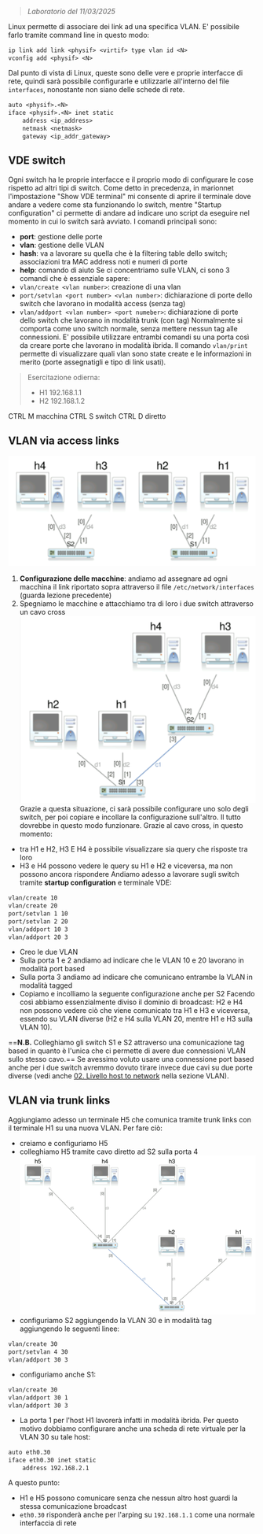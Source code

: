  > *Laboratorio del 11/03/2025*

Linux permette di associare dei link ad una specifica VLAN. E' possibile farlo tramite command line in questo modo:
```
ip link add link <physif> <virtif> type vlan id <N>
vconfig add <physif> <N>
```
Dal punto di vista di Linux, queste sono delle vere e proprie interfacce di rete, quindi sarà possibile configurarle e utilizzarle all'interno del file `interfaces`, nonostante non siano delle schede di rete.
```
auto <physif>.<N>
iface <physif>.<N> inet static
	address <ip_address>
	netmask <netmask>
	gateway <ip_addr_gateway>
```
## VDE switch
Ogni switch ha le proprie interfacce e il proprio modo di configurare le cose rispetto ad altri tipi di switch. Come detto in precedenza, in marionnet l'impostazione "Show VDE terminal" mi consente di aprire il terminale dove andare a vedere come sta funzionando lo switch, mentre "Startup configuration" ci permette di andare ad indicare uno script da eseguire nel momento in cui lo switch sarà avviato.
I comandi principali sono:
- **port**: gestione delle porte
- **vlan**: gestione delle VLAN
- **hash**: va a lavorare su quella che è la filtering table dello switch; associazioni tra MAC address noti e numeri di porte
- **help**: comando di aiuto
Se ci concentriamo sulle VLAN, ci sono 3 comandi che è essenziale sapere:
- `vlan/create <vlan number>`: creazione di una vlan
- `port/setvlan <port number> <vlan number>`: dichiarazione di porte dello switch che lavorano in modalità access (senza tag)
- `vlan/addport <vlan number> <port numeber>`: dichiarazione di porte dello switch che lavorano in modalità trunk (con tag)
Normalmente si comporta come uno switch normale, senza mettere nessun tag alle connessioni. E' possibile utilizzare entrambi comandi su una porta così da creare porte che lavorano in modalità ibrida.
Il comando `vlan/print` permette di visualizzare quali vlan sono state create e le informazioni in merito (porte assegnatigli e tipo di link usati).

 > Esercitazione odierna:
 > - H1 192.168.1.1
 > - H2 192.168.1.2

CTRL M macchina
CTRL S switch
CTRL D diretto

## VLAN via access links
![](Images/Pasted%20image%2020250311164006.png)
1. **Configurazione delle macchine**: andiamo ad assegnare ad ogni macchina il link riportato sopra attraverso il file `/etc/network/interfaces` (guarda lezione precedente)
2. Spegniamo le macchine e attacchiamo tra di loro i due switch attraverso un cavo cross
![](Images/Pasted%20image%2020250311164854.png)
Grazie a questa situazione, ci sarà possibile configurare uno solo degli switch, per poi copiare e incollare la configurazione sull'altro. Il tutto dovrebbe in questo modo funzionare.
Grazie al cavo cross, in questo momento:
- tra H1 e H2, H3 E H4 è possibile visualizzare sia query che risposte tra loro
- H3 e H4 possono vedere le query su H1 e H2 e viceversa, ma non possono ancora rispondere
Andiamo adesso a lavorare sugli switch tramite **startup configuration** e terminale VDE:
``` title="Startup configuration per S1"
vlan/create 10
vlan/create 20
port/setvlan 1 10
port/setvlan 2 20
vlan/addport 10 3
vlan/addport 20 3
```
- Creo le due VLAN
- Sulla porta 1 e 2 andiamo ad indicare che le VLAN 10 e 20 lavorano in modalità port based
- Sulla porta 3 andiamo ad indicare che comunicano entrambe la VLAN in modalità tagged
- Copiamo e incolliamo la seguente configurazione anche per S2
Facendo così abbiamo essenzialmente diviso il dominio di broadcast: H2 e H4 non possono vedere ciò che viene comunicato tra H1 e H3 e viceversa, essendo su VLAN diverse (H2 e H4 sulla VLAN 20, mentre H1 e H3 sulla VLAN 10).

==**N.B.** Colleghiamo gli switch S1 e S2 attraverso una comunicazione tag based in quanto è l'unica che ci permette di avere due connessioni VLAN sullo stesso cavo.== Se avessimo voluto usare una connessione port based anche per i due switch avremmo dovuto tirare invece due cavi su due porte diverse (vedi anche [02. Livello host to network](02.%20Livello%20host%20to%20network.md) nella sezione VLAN).
## VLAN via trunk links
Aggiungiamo adesso un terminale H5 che comunica tramite trunk links con il terminale H1 su una nuova VLAN.
Per fare ciò:
- creiamo e configuriamo H5
- colleghiamo H5 tramite cavo diretto ad S2 sulla porta 4
![](Images/Pasted%20image%2020250311182234.png)
- configuriamo S2 aggiungendo la VLAN 30 e in modalità tag aggiungendo le seguenti linee:
```
vlan/create 30
port/setvlan 4 30
vlan/addport 30 3
```
- configuriamo anche S1:
```
vlan/create 30
vlan/addport 30 1
vlan/addport 30 3
```
- La porta 1 per l'host H1 lavorerà infatti in modalità ibrida. Per questo motivo dobbiamo configurare anche una scheda di rete virtuale per la VLAN 30 su tale host:
```
auto eth0.30
iface eth0.30 inet static
	address 192.168.2.1
```
A questo punto:
- H1 e H5 possono comunicare senza che nessun altro host guardi la stessa comunicazione broadcast
- `eth0.30` risponderà anche per l'arping su `192.168.1.1` come una normale interfaccia di rete